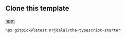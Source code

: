 ## Clone this template

[npm](https://www.npmjs.com/package/the-typescript-starter)

```bash
npx gitpick@latest nrjdalal/the-typescript-starter
```
